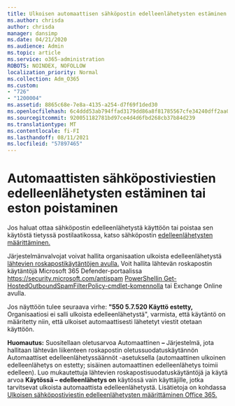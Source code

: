 ```yaml
---
title: Ulkoisen automaattisen sähköpostin edelleenlähetysten estäminen tai eston poistaminen
ms.author: chrisda
author: chrisda
manager: dansimp
ms.date: 04/21/2020
ms.audience: Admin
ms.topic: article
ms.service: o365-administration
ROBOTS: NOINDEX, NOFOLLOW
localization_priority: Normal
ms.collection: Adm_O365
ms.custom:
- "726"
- "1200004"
ms.assetid: 8865c68e-7e8a-4135-a254-d7f69f1ded30
ms.openlocfilehash: 6c4ddd53ab794ffad3179dd86a8f81785567cfe34240dff2aa0a1df11094883d
ms.sourcegitcommit: 920051182781bd97ce4d4d6fbd268cb37b84d239
ms.translationtype: MT
ms.contentlocale: fi-FI
ms.lasthandoff: 08/11/2021
ms.locfileid: "57897465"
---
```

# <a name="block-or-unblock-eternal-automatic-email-forwarding"></a>Automaattisten sähköpostiviestien edelleenlähetysten estäminen tai eston poistaminen

Jos haluat ottaa sähköpostin edelleenlähetystä käyttöön tai poistaa sen käytöstä tietyssä postilaatikossa, katso sähköpostin [edelleenlähetysten määrittäminen.](https://docs.microsoft.com/microsoft-365/admin/email/configure-email-forwarding)

Järjestelmänvalvojat voivat hallita organisaation ulkoista edelleenlähetystä [lähtevien roskapostikäytäntöjen avulla.](https://docs.microsoft.com/microsoft-365/security/office-365-security/configure-the-outbound-spam-policy) Voit hallita lähtevän roskapostin käytäntöjä Microsoft 365 Defender-portaalissa <https://security.microsoft.com/antispam> [PowerShellin Get-HostedOutboundSpamFilterPolicy-cmdlet-komennolla](https://docs.microsoft.com/powershell/module/exchange/get-hostedoutboundspamfilterpolicy) tai Exchange Online avulla.

Jos näyttöön tulee seuraava virhe: **"550 5.7.520 Käyttö estetty,** Organisaatiosi ei salli ulkoista edelleenlähetystä", varmista, että käytäntö on määritetty niin, että ulkoiset automaattisesti lähetetyt viestit otetaan käyttöön.

**Huomautus:** Suositellaan oletusarvoa Automaattinen **–**  Järjestelmä, jota hallitaan lähtevän liikenteen roskapostin oletussuodatuskäytännön Automaattiset edelleenlähetyssäännöt -asetuksella (automaattinen ulkoinen edelleenlähetys on estetty; sisäinen automaattinen edelleenlähetys toimii edelleen). Luo mukautettuja lähtevien roskapostisuodatuskäytäntöjä ja käytä arvoa **Käytössä – edelleenlähetys on** käytössä vain käyttäjille, jotka tarvitsevat ulkoista automaattista edelleenlähetystä. Lisätietoja on kohdassa [Ulkoisen sähköpostiviestin edelleenlähetysten määrittäminen Office 365.](https://docs.microsoft.com/microsoft-365/security/office-365-security/external-email-forwarding)
